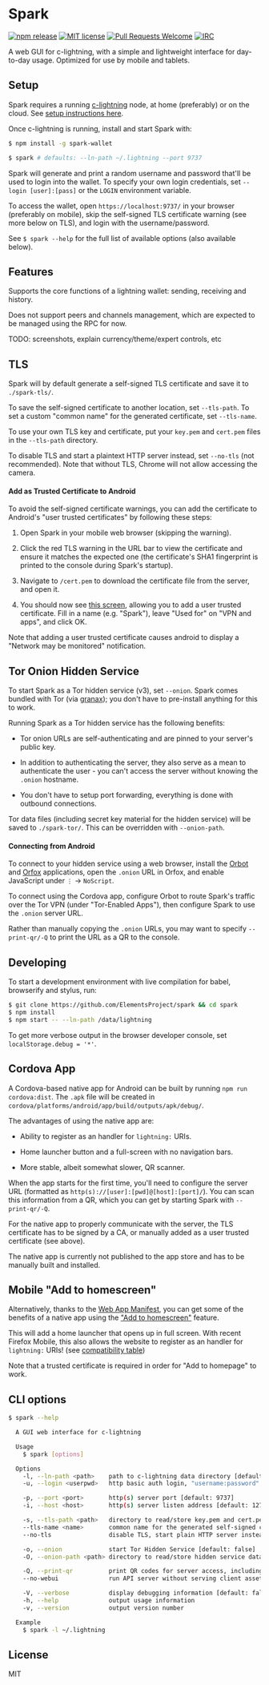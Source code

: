 # Spark

[![npm release](https://img.shields.io/npm/v/spark-wallet.svg)](https://www.npmjs.com/package/spark-wallet)
[![MIT license](https://img.shields.io/github/license/elementsproject/spark.svg)](https://github.com/elementsproject/spark-wallet/blob/master/LICENSE)
[![Pull Requests Welcome](https://img.shields.io/badge/PRs-welcome-brightgreen.svg)](http://makeapullrequest.com)
[![IRC](https://img.shields.io/badge/chat-on%20freenode-brightgreen.svg)](https://webchat.freenode.net/?channels=c-lightning)

A web GUI for c-lightning, with a simple and lightweight interface for day-to-day usage.
Optimized for use by mobile and tablets.

## Setup

Spark requires a running [c-lightning](https://github.com/ElementsProject/lightning) node, at home (preferably) or on the cloud.
See [setup instructions here](https://blockstream.com/2018/02/02/lightning-instant-bitcoin-transacting-tutorial.html).

Once c-lightning is running, install and start Spark with:

```bash
$ npm install -g spark-wallet

$ spark # defaults: --ln-path ~/.lightning --port 9737
```

Spark will generate and print a random username and password that'll be used to login into the wallet.
To specify your own login credentials, set `--login [user]:[pass]` or the `LOGIN` environment variable.

To access the wallet, open `https://localhost:9737/` in your browser (preferably on mobile),
skip the self-signed TLS certificate warning (see more below on TLS), and login with the username/password.

See `$ spark --help` for the full list of available options (also available below).

## Features

Supports the core functions of a lightning wallet: sending, receiving and history.

Does not support peers and channels management, which are expected to be managed using the RPC for now.

TODO: screenshots, explain currency/theme/expert controls, etc

## TLS

Spark will by default generate a self-signed TLS certificate and save it to `./spark-tls/`.

To save the self-signed certificate to another location, set `--tls-path`.
To set a custom "common name" for the generated certificate, set `--tls-name`.

To use your own TLS key and certificate, put your `key.pem` and `cert.pem` files in the `--tls-path` directory.

To disable TLS and start a plaintext HTTP server instead, set `--no-tls` (not recommended).
Note that without TLS, Chrome will not allow accessing the camera.

#### Add as Trusted Certificate to Android

To avoid the self-signed certificate warnings, you can add the certificate to Android's "user trusted certificates"
by following these steps:

1. Open Spark in your mobile web browser (skipping the warning).

2. Click the red TLS warning in the URL bar to view the certificate and ensure it matches the expected one
   (the certificate's SHA1 fingerprint is printed to the console during Spark's startup).

3. Navigate to `/cert.pem` to download the certificate file from the server, and open it.

4. You should now see [this screen](https://i.imgur.com/f2DMWdL.png), allowing you to add a user trusted certificate.
   Fill in a name (e.g. "Spark"), leave "Used for" on "VPN and apps", and click OK.

Note that adding a user trusted certificate causes android to display a "Network may be monitored" notification.

## Tor Onion Hidden Service

To start Spark as a Tor hidden service (v3), set `--onion`.
Spark comes bundled with Tor (via [granax](https://github.com/bookchin/granax));
you don't have to pre-install anything for this to work.

Running Spark as a Tor hidden service has the following benefits:

- Tor onion URLs are self-authenticating and are pinned to your server's public key.

- In addition to authenticating the server, they also serve as a mean to authenticate the user - you can't access the server without knowing the `.onion` hostname.

- You don't have to setup port forwarding, everything is done with outbound connections.

Tor data files (including secret key material for the hidden service) will be saved to `./spark-tor/`. This can be overridden with `--onion-path`.

#### Connecting from Android

To connect to your hidden service using a web browser, install the
[Orbot](https://guardianproject.info/apps/orbot/) and [Orfox](https://guardianproject.info/apps/orfox/)
applications, open the `.onion` URL in Orfox, and enable JavaScript under `⋮` -> `NoScript`.

To connect using the Cordova app, configure Orbot to route Spark's traffic over the Tor VPN
(under "Tor-Enabled Apps"), then configure Spark to use the `.onion` server URL.

Rather than manually copying the `.onion` URLs, you may want to specify `--print-qr/-Q` to print
the URL as a QR to the console.

## Developing

To start a development environment with live compilation for babel, browserify and stylus, run:

```bash
$ git clone https://github.com/ElementsProject/spark && cd spark
$ npm install
$ npm start -- --ln-path /data/lightning
```

To get more verbose output in the browser developer console, set `localStorage.debug = '*'`.

## Cordova App

A Cordova-based native app for Android can be built by running `npm run cordova:dist`.
The `.apk` file will be created in `cordova/platforms/android/app/build/outputs/apk/debug/`.

The advantages of using the native app are:

- Ability to register as an handler for `lightning:` URIs.

- Home launcher button and a full-screen with no navigation bars.

- More stable, albeit somewhat slower, QR scanner.

When the app starts for the first time, you'll need to configure the server URL (formatted as `http(s)://[user]:[pwd]@[host]:[port]/`).
You can scan this information from a QR, which you can get by starting Spark with `--print-qr/-Q`.

For the native app to properly communicate with the server, the TLS certificate has to be signed by a CA,
or manually added as a user trusted certificate (see above).

The native app is currently not published to the app store and has to be manually built and installed.

## Mobile "Add to homescreen"

Alternatively, thanks to the [Web App Manifest](https://developer.mozilla.org/en-US/docs/Web/Manifest),
you can get some of the benefits of a native app using the ["Add to homescreen"](https://i.imgur.com/zVe1sOH.png) feature.

This will add a home launcher that opens up in full screen.
With recent Firefox Mobile, this also allows the website to register as an handler for `lightning:` URIs!
(see [compatibility table](https://developer.mozilla.org/en-US/Add-ons/WebExtensions/manifest.json/protocol_handlers#Browser_compatibility))

Note that a trusted certificate is required in order for "Add to homepage" to work.

## CLI options

```bash
$ spark --help

  A GUI web interface for c-lightning

  Usage
    $ spark [options]

  Options
    -l, --ln-path <path>    path to c-lightning data directory [default: ~/.lightning]
    -u, --login <userpwd>   http basic auth login, "username:password" format [default: generate random]

    -p, --port <port>       http(s) server port [default: 9737]
    -i, --host <host>       http(s) server listen address [default: 127.0.0.1]

    -s, --tls-path <path>   directory to read/store key.pem and cert.pem for TLS [default: ./spark-tls/]
    --tls-name <name>       common name for the generated self-signed cert [default: {host}]
    --no-tls                disable TLS, start plain HTTP server instead [default: false]

    -o, --onion             start Tor Hidden Service [default: false]
    -O, --onion-path <path> directory to read/store hidden service data [default: ./spark-tor/]

    -Q, --print-qr          print QR codes for server access, including password [default: false]
    --no-webui              run API server without serving client assets [default: false]

    -V, --verbose           display debugging information [default: false]
    -h, --help              output usage information
    -v, --version           output version number

  Example
    $ spark -l ~/.lightning
```

## License

MIT
